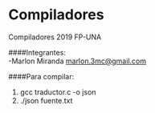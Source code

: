 Compiladores
============

Compiladores 2019 FP-UNA

####Integrantes: <br>
-Marlon Miranda marlon.3mc@gmail.com<br>

####Para compilar:
1. gcc traductor.c -o json
2. ./json fuente.txt

